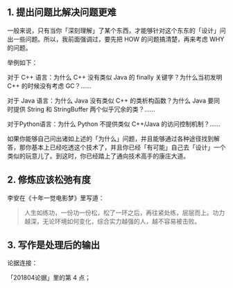 ## 1. 提出问题比解决问题更难
一般来说，只有当你「深刻理解」了某个东西，才能够针对这个东东的「设计」问出一些问题。所以，我前面强调过，要先把 HOW 的问题搞清楚，再来考虑 WHY 的问题。

举例如下：

对于 C++ 语言：为什么 C++ 没有类似 Java 的 finally 关键字？为什么当初发明 C++ 的时候没有考虑 GC？......

对于 Java 语言：为什么 Java 没有类似 C++ 的类析构函数？为什么 Java 要同时提供 String 和 StringBuffer 两个似乎冗余的类？......

对于Python语言：为什么 Python 不提供类似 C++/Java 的访问控制机制？......

如果你能够自己问出诸如上述的「为什么」问题，并且能够通过各种途径找到解答，那你基本上已经吃透这个技术了，并且你已经「有可能」自己去「设计」一个类似的玩意儿了。到这时，你已经踏上了通向技术高手的康庄大道。

## 2. 修炼应该松弛有度
李安在《十年一觉电影梦》里写道：

> 人生如练功，一份功一份松，松了一环之后，再往紧处练，层层而上。功力越深，无论环境如何变化，综合实力越强的人，越不容易被击败。

## 3. 写作是处理后的输出

论据连接：

「201804论据」里的第 4 点；
